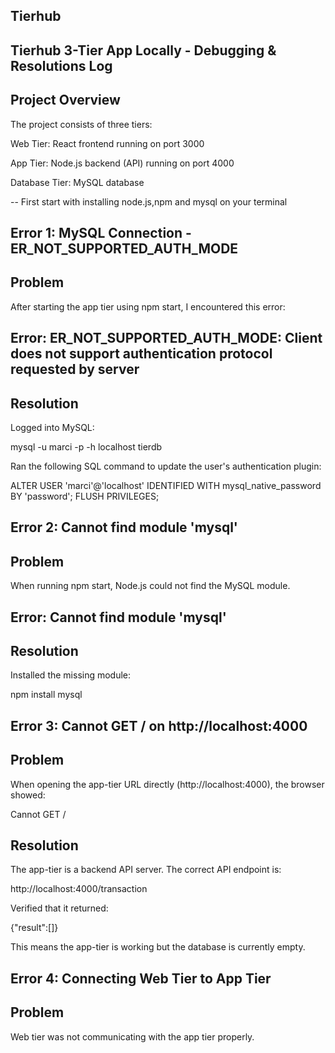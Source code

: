 ## Tierhub

## Tierhub 3-Tier App Locally - Debugging & Resolutions Log

##  Project Overview

The project consists of three tiers:

Web Tier: React frontend running on port 3000

App Tier: Node.js backend (API) running on port 4000

Database Tier: MySQL database

-- First start with installing node.js,npm and mysql on your terminal

## Error 1: MySQL Connection - ER_NOT_SUPPORTED_AUTH_MODE

## Problem

After starting the app tier using npm start, I encountered this error:

## Error: ER_NOT_SUPPORTED_AUTH_MODE: Client does not support authentication protocol requested by server

## Resolution

Logged into MySQL:

mysql -u marci -p -h localhost tierdb

Ran the following SQL command to update the user's authentication plugin:

ALTER USER 'marci'@'localhost' IDENTIFIED WITH mysql_native_password BY 'password';
FLUSH PRIVILEGES;

##  Error 2: Cannot find module 'mysql'

## Problem

When running npm start, Node.js could not find the MySQL module.

##  Error: Cannot find module 'mysql'

##  Resolution

Installed the missing module:

npm install mysql

##  Error 3: Cannot GET / on http://localhost:4000

## Problem

When opening the app-tier URL directly (http://localhost:4000), the browser showed:

Cannot GET /

## Resolution

The app-tier is a backend API server. The correct API endpoint is:

http://localhost:4000/transaction

Verified that it returned:

{"result":[]}

This means the app-tier is working but the database is currently empty.

##  Error 4: Connecting Web Tier to App Tier

##  Problem

Web tier was not communicating with the app tier properly.

